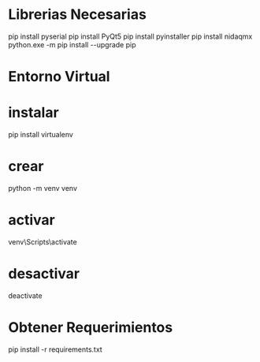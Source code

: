 # Librerias Necesarias
pip install pyserial
pip install PyQt5
pip install pyinstaller
pip install nidaqmx
python.exe -m pip install --upgrade pip
# Entorno Virtual
# instalar
pip install virtualenv
#   crear
python -m venv venv
#   activar
venv\Scripts\activate
#   desactivar
deactivate
# Obtener Requerimientos
pip install -r requirements.txt